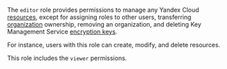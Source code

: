 The `editor` role provides permissions to manage any Yandex Cloud [resources](../../resource-manager/concepts/resources-hierarchy.md), except for assigning roles to other users, transferring [organization](../../organization/concepts/organization.md) ownership, removing an organization, and deleting Key Management Service [encryption keys](../../kms/concepts/index.md).

For instance, users with this role can create, modify, and delete resources.

This role includes the `viewer` permissions.
